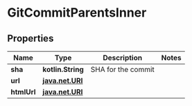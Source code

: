 
# GitCommitParentsInner

## Properties
Name | Type | Description | Notes
------------ | ------------- | ------------- | -------------
**sha** | **kotlin.String** | SHA for the commit | 
**url** | [**java.net.URI**](java.net.URI.md) |  | 
**htmlUrl** | [**java.net.URI**](java.net.URI.md) |  | 



